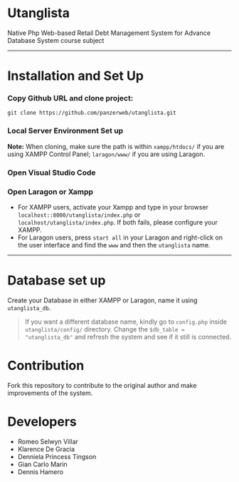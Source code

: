 # Utanglista
 Native Php Web-based Retail Debt Management System for Advance Database System course subject

---
# Installation and Set Up
### Copy Github URL and clone project:

```
git clone https://github.com/panzerweb/utanglista.git
```

### Local Server Environment Set up
**Note:** When cloning, make sure the path is within `xampp/htdocs/` if you are using XAMPP Control Panel; `laragon/www/` if you are using Laragon.

### Open Visual Studio Code

### Open Laragon or Xampp
- For XAMPP users, activate your Xampp and type in your browser `localhost::8000/utanglista/index.php` or `localhost/utanglista/index.php`. If both fails, please configure your XAMPP.
- For Laragon users, press `start all` in your Laragon and right-click on the user interface and find the `www` and then the `utanglista` name.

---

# Database set up
Create your Database in either XAMPP or Laragon, name it using `utanglista_db`.

> If you want a different database name, kindly go to `config.php` inside `utanglista/config/` directory. Change the `$db_table = "utanglista_db"` and refresh the system and see if it still is connected.

# Contribution
Fork this repository to contribute to the original author and make improvements of the system.

# Developers
- Romeo Selwyn Villar
- Klarence De Gracia
- Denniela Princess Tingson
- Gian Carlo Marin
- Dennis Hamero